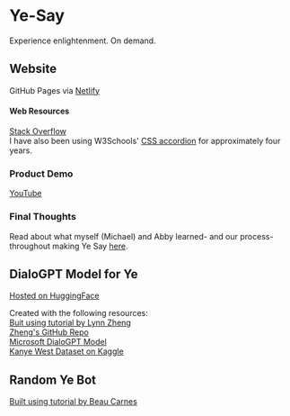 # Ye-Say
Experience enlightenment. On demand.

## Website
GitHub Pages via [Netlify](https://yesay.netlify.app/)
#### Web Resources
[Stack Overflow](https://stackoverflow.com/questions/32704795/change-css-when-user-scroll-past-or-below-a-specific-div)  
I have also been using W3Schools' [CSS accordion](https://www.w3schools.com/w3css/w3css_accordions.asp) for approximately four years.

### Product Demo
[YouTube](https://youtu.be/1pk1clD71qo)

### Final Thoughts
Read about what myself (Michael) and Abby learned- and our process- throughout making Ye Say [here](https://yesay.netlify.app/ai.html). 

## DialoGPT Model for Ye
[Hosted on HuggingFace](https://huggingface.co/mdm/DialoGPT-small-Kanye?text=pete+texting+kim)

Created with the following resources:  
[Buit using tutorial by Lynn Zheng](https://www.freecodecamp.org/news/discord-ai-chatbot/#:~:text=How%20to%20Build%20the%20Discord,API%20token%20for%20later%20use.)  
[Zheng's GitHub Repo](https://github.com/RuolinZheng08/twewy-discord-chatbot/blob/main/model_train_upload_workflow.ipynb)  
[Microsoft DialoGPT Model](https://huggingface.co/microsoft/DialoGPT-small)  
[Kanye West Dataset on Kaggle](https://www.kaggle.com/datasets/convolutionalnn/kanye-west-lyrics-dataset)

## Random Ye Bot
[Built using tutorial by Beau Carnes
](https://www.freecodecamp.org/news/create-a-discord-bot-with-python/)  
